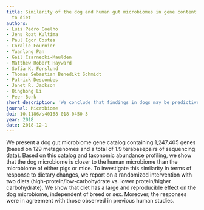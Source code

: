 ```yaml
---
title: Similarity of the dog and human gut microbiomes in gene content and response
  to diet
authors:
- Luis Pedro Coelho
- Jens Roat Kultima
- Paul Igor Costea
- Coralie Fournier
- Yuanlong Pan
- Gail Czarnecki-Maulden
- Matthew Robert Hayward
- Sofia K. Forslund
- Thomas Sebastian Benedikt Schmidt
- Patrick Descombes
- Janet R. Jackson
- Qinghong Li
- Peer Bork
short_description: 'We conclude that findings in dogs may be predictive of human microbiome results. In particular, a novel finding is that overweight or obese dogs experience larger compositional shifts than lean dogs in response to a high-protein diet.'
journal: Microbiome
doi: 10.1186/s40168-018-0450-3
year: 2018
date: 2018-12-1
---
```


We present a dog gut microbiome gene catalog containing 1,247,405 genes (based on 129 metagenomes and a total of 1.9 terabasepairs of sequencing data). Based on this catalog and taxonomic abundance profiling, we show that the dog microbiome is closer to the human microbiome than the microbiome of either pigs or mice. To investigate this similarity in terms of response to dietary changes, we report on a randomized intervention with two diets (high-protein/low-carbohydrate vs. lower protein/higher carbohydrate). We show that diet has a large and reproducible effect on the dog microbiome, independent of breed or sex. Moreover, the responses were in agreement with those observed in previous human studies.